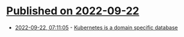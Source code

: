 # [Published on 2022-09-22](index.md)

* [2022-09-22, 07:11:05](https://lobste.rs/s/dvl0zk/kubernetes_is_domain_specific_database) - [Kubernetes is a domain specific database](https://garrit.xyz/posts/2022-09-22-kubernetes-is-a-domain-specific-database)
